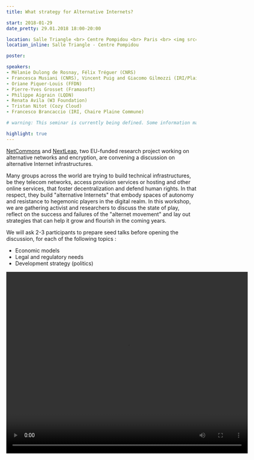 ```yaml
---
title: What strategy for Alternative Internets?

start: 2018-01-29
date_pretty: 29.01.2018 18:00-20:00

location: Salle Triangle <br> Centre Pompidou <br> Paris <br> <img src="/seminars/salletriangle.png" class="img-fluid"/>
location_inline: Salle Triangle - Centre Pompidou

poster:

speakers:
- Mélanie Dulong de Rosnay, Félix Tréguer (CNRS)
- Francesca Musiani (CNRS), Vincent Puig and Giacomo Gilmozzi (IRI/Plaine Commune), Harry Halpin (INRIA)
- Oriane Piquer-Louis (FFDN)
- Pierre-Yves Grosset (Framasoft)
- Philippe Aigrain (LQDN)
- Renata Avila (W3 Foundation)
- Tristan Nitot (Cozy Cloud)
- Francesco Brancaccio (IRI, Chaire Plaine Commune)

# warning: This seminar is currently being defined. Some information may change in the next days.

highlight: true
---
```


[NetCommons](https://netcommons.eu/) and [NextLeap](/), two EU-funded research project working on alternative networks and encryption, are convening a discussion on alternative Internet infrastructures.

Many groups across the world are trying to build technical infrastructures, be they telecom networks, access provision services or hosting and other online services, that foster decentralization and defend human rights. In that respect, they build "alternative Internets" that embody spaces of autonomy and resistance to hegemonic players in the digital realm. In this workshop, we are gathering activist and researchers to discuss the state of play, reflect on the success and failures of the "alternet movement" and lay out strategies that can help it grow and flourish in the coming years.

We will ask 2-3 participants to prepare seed talks before opening the discussion, for each of the following topics :
- Economic models
- Legal and regulatory needs
- Development strategy (politics)


<video src="https://media.iri.centrepompidou.fr/video/ldtplatform/nextleap/netcommons-2018-01-29.mp4" width="640" height="480" controls>
Sorry, your browser doesn't support embedded videos,
but don't worry, you can <a href="https://media.iri.centrepompidou.fr/video/ldtplatform/nextleap/netcommons-2018-01-29.mp4">download it</a>
and watch it with your favorite video player!
</video>

